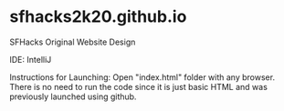 # sfhacks2k20.github.io
SFHacks Original Website Design

IDE: IntelliJ

Instructions for Launching:
Open "index.html" folder with any browser. There is no need to run the code since it is just basic HTML and was previously launched using github.
